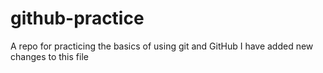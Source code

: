 # github-practice
A repo for practicing the basics of using git and GitHub
I have added new changes to this file